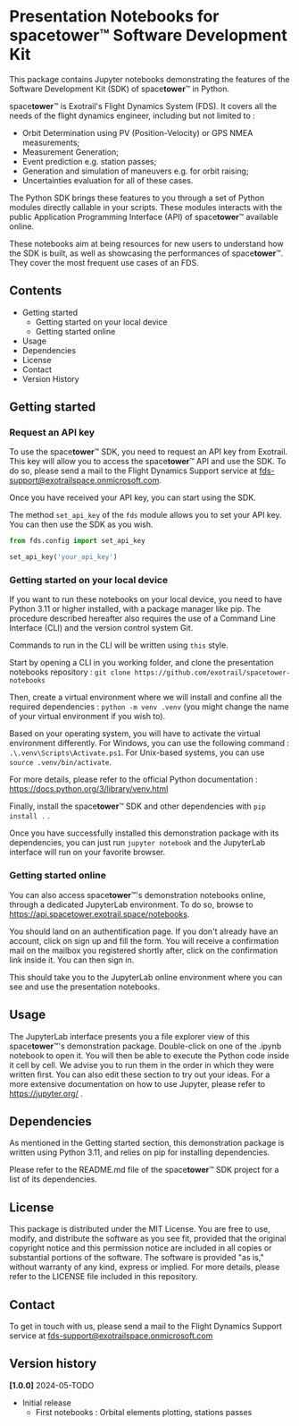 #  Presentation Notebooks for space**tower**™ Software Development Kit

This package contains Jupyter notebooks demonstrating the features of the Software Development Kit (SDK) of space**tower**™ in Python. 

space**tower**™ is Exotrail's Flight Dynamics System (FDS). It covers all the needs of the flight dynamics engineer, including but not limited to :
- Orbit Determination using PV (Position-Velocity) or GPS NMEA measurements;
- Measurement Generation;
- Event prediction e.g. station passes;
- Generation and simulation of maneuvers e.g. for orbit raising;
- Uncertainties evaluation for all of these cases.

The Python SDK brings these features to you through a set of Python modules directly callable in your scripts. These modules interacts with the public Application Programming Interface (API) of space**tower**™ available online.

These notebooks aim at being resources for new users to understand how the SDK is built, as well as showcasing the performances of space**tower**™. They cover the most frequent use cases of an FDS.

## Contents

- Getting started
    - Getting started on your local device
    - Getting started online
- Usage
- Dependencies
- License
- Contact
- Version History


## Getting started

### Request an API key

To use the space**tower**™ SDK, you need to request an API key from Exotrail. This key will allow you to access the space**tower**™ API and use the SDK. To do so, please send a mail to the Flight Dynamics Support service at fds-support@exotrailspace.onmicrosoft.com.

Once you have received your API key, you can start using the SDK.

The method `set_api_key` of the `fds` module allows you to set your API key. You can then use the SDK as you wish.

```python
from fds.config import set_api_key

set_api_key('your_api_key')
```


### Getting started on your local device

If you want to run these notebooks on your local device, you need to have Python 3.11 or higher installed, with a package manager like pip. The procedure described hereafter also requires the use of a Command Line Interface (CLI) and the version control system Git.

Commands to run in the CLI will be written using `this` style.

Start by opening a CLI in you working folder, and clone the presentation notebooks repository : 
`git clone https://github.com/exotrail/spacetower-notebooks`

Then, create a virtual environment where we will install and confine all the required dependencies : `python -m venv .venv` (you might change the name of your virtual environment if you wish to).

Based on your operating system, you will have to activate the virtual environment differently. For Windows, you can use the following command : `.\.venv\Scripts\Activate.ps1`. For Unix-based systems, you can use `source .venv/bin/activate`.

For more details, please refer to the official Python documentation : https://docs.python.org/3/library/venv.html

Finally, install the space**tower**™ SDK and other dependencies with `pip install .` .

Once you have successfully installed this demonstration package with its dependencies, you can just run `jupyter notebook` and the JupyterLab interface will run on your favorite browser.

### Getting started online

You can also access space**tower**™'s demonstration notebooks online, through a dedicated JupyterLab environment. To do so, browse to https://api.spacetower.exotrail.space/notebooks.

You should land on an authentification page. If you don't already have an account, click on sign up and fill the form. You will receive a confirmation mail on the mailbox you registered shortly after, click on the confirmation link inside it. You can then sign in.

This should take you to the JupyterLab online environment where you can see and use the presentation notebooks.

## Usage

The JupyterLab interface presents you a file explorer view of this space**tower**™'s demonstration package. Double-click on one of the .ipynb notebook to open it. You will then be able to execute the Python code inside it cell by cell. We advise you to run them in the order in which they were written first. You can also edit these section to try out your ideas. For a more extensive documentation on how to use Jupyter, please refer to https://jupyter.org/ .

## Dependencies

As mentioned in the Getting started section, this demonstration package is written using Python 3.11, and relies on pip for installing dependencies.

Please refer to the README.md file of the space**tower**™ SDK project for a list of its dependencies.

## License

This package is distributed under the MIT License. You are free to use, modify, and distribute the software as you see fit, provided that the original copyright notice and this permission notice are included in all copies or substantial portions of the software. The software is provided "as is," without warranty of any kind, express or implied. For more details, please refer to the LICENSE file included in this repository.

## Contact

To get in touch with us, please send a mail to the Flight Dynamics Support service at 
fds-support@exotrailspace.onmicrosoft.com

## Version history

**[1.0.0]** 2024-05-TODO
- Initial release
    - First notebooks : Orbital elements plotting, stations passes